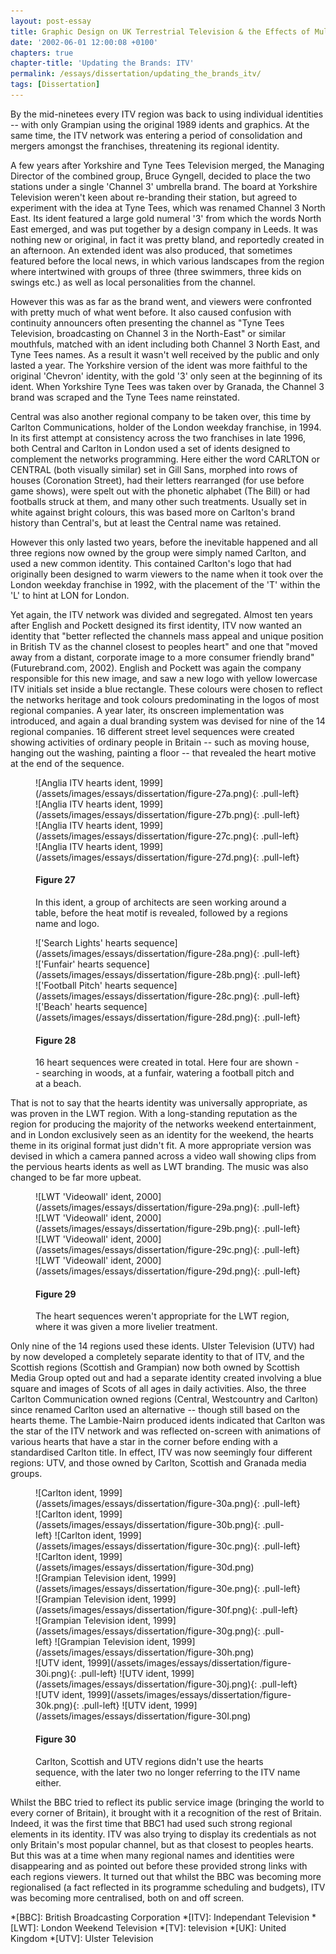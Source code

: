 ```yaml
---
layout: post-essay
title: Graphic Design on UK Terrestrial Television & the Effects of Multi-Channel Growth
date: '2002-06-01 12:00:08 +0100'
chapters: true
chapter-title: 'Updating the Brands: ITV'
permalink: /essays/dissertation/updating_the_brands_itv/
tags: [Dissertation]
---
```

By the mid-ninetees every ITV region was back to using individual identities -- with only Grampian using the original 1989 idents and graphics. At the same time, the ITV network was entering a period of consolidation and mergers amongst the franchises, threatening its regional identity.

A few years after Yorkshire and Tyne Tees Television merged, the Managing Director of the combined group, Bruce Gyngell, decided to place the two stations under a single 'Channel 3' umbrella brand. The board at Yorkshire Television weren't keen about re-branding their station, but agreed to experiment with the idea at Tyne Tees, which was renamed Channel 3 North East. Its ident featured a large gold numeral '3' from which the words North East emerged, and was put together by a design company in Leeds. It was nothing new or original, in fact it was pretty bland, and reportedly created in an afternoon. An extended ident was also produced, that sometimes featured before the local news, in which various landscapes from the region where intertwined with groups of three (three swimmers, three kids on swings etc.) as well as local personalities from the channel.

However this was as far as the brand went, and viewers were confronted with pretty much of what went before. It also caused confusion with continuity announcers often presenting the channel as "Tyne Tees Television, broadcasting on Channel 3 in the North-East" or similar mouthfuls, matched with an ident including both Channel 3 North East, and Tyne Tees names. As a result it wasn't well received by the public and only lasted a year. The Yorkshire version of the ident was more faithful to the original 'Chevron' identity, with the gold '3' only seen at the beginning of its ident. When Yorkshire Tyne Tees was taken over by Granada, the Channel 3 brand was scraped and the Tyne Tees name reinstated.

Central was also another regional company to be taken over, this time by Carlton Communications, holder of the London weekday franchise, in 1994. In its first attempt at consistency across the two franchises in late 1996, both Central and Carlton in London used a set of idents designed to complement the networks programming. Here either the word CARLTON or CENTRAL (both visually similar) set in Gill Sans, morphed into rows of houses (Coronation Street), had their letters rearranged (for use before game shows), were spelt out with the phonetic alphabet (The Bill) or had footballs struck at them, and many other such treatments. Usually set in white against bright colours, this was based more on Carlton's brand history than Central's, but at least the Central name was retained.

However this only lasted two years, before the inevitable happened and all three regions now owned by the group were simply named Carlton, and used a new common identity. This contained Carlton's logo that had originally been designed to warm viewers to the name when it took over the London weekday franchise in 1992, with the placement of the 'T' within the 'L' to hint at LON for London.

Yet again, the ITV network was divided and segregated. Almost ten years after English and Pockett designed its first identity, ITV now wanted an identity that "better reflected the channels mass appeal and unique position in British TV as the channel closest to peoples heart" and one that "moved away from a distant, corporate image to a more consumer friendly brand" (Futurebrand.com, 2002). English and Pockett was again the company responsible for this new image, and saw a new logo with yellow lowercase ITV initials set inside a blue rectangle. These colours were chosen to reflect the networks heritage and took colours predominating in the logos of most regional companies. A year later, its onscreen implementation was introduced, and again a dual branding system was devised for nine of the 14 regional companies. 16 different street level sequences were created showing activities of ordinary people in Britain -- such as moving house, hanging out the washing, painting a floor -- that revealed the heart motive at the end of the sequence.

<figure id="figure-27">
    ![Anglia ITV hearts ident, 1999](/assets/images/essays/dissertation/figure-27a.png){: .pull-left}
    ![Anglia ITV hearts ident, 1999](/assets/images/essays/dissertation/figure-27b.png){: .pull-left}
    ![Anglia ITV hearts ident, 1999](/assets/images/essays/dissertation/figure-27c.png){: .pull-left} 
    ![Anglia ITV hearts ident, 1999](/assets/images/essays/dissertation/figure-27d.png){: .pull-left}
    <figcaption>
        <h4>Figure 27</h4>
        <p>In this ident, a group of architects are seen working around a table, before the heat motif is revealed, followed by a regions name and logo.</p>
    </figcaption>
</figure>

<figure id="figure-28">
    !['Search Lights' hearts sequence](/assets/images/essays/dissertation/figure-28a.png){: .pull-left}
    !['Funfair' hearts sequence](/assets/images/essays/dissertation/figure-28b.png){: .pull-left}
    !['Football Pitch' hearts sequence](/assets/images/essays/dissertation/figure-28c.png){: .pull-left}
    !['Beach' hearts sequence](/assets/images/essays/dissertation/figure-28d.png){: .pull-left}
    <figcaption>
        <h4>Figure 28</h4>
        <p>16 heart sequences were created in total. Here four are shown -- searching in woods, at a funfair, watering a football pitch and at a beach.</p>
    </figcaption>
</figure>

That is not to say that the hearts identity was universally appropriate, as was proven in the LWT region. With a long-standing reputation as the region for producing the majority of the networks weekend entertainment, and in London exclusively seen as an identity for the weekend, the hearts theme in its original format just didn't fit. A more appropriate version was devised in which a camera panned across a video wall showing clips from the pervious hearts idents as well as LWT branding. The music was also changed to be far more upbeat.

<figure id="figure-29">
    ![LWT 'Videowall' ident, 2000](/assets/images/essays/dissertation/figure-29a.png){: .pull-left}
    ![LWT 'Videowall' ident, 2000](/assets/images/essays/dissertation/figure-29b.png){: .pull-left}
    ![LWT 'Videowall' ident, 2000](/assets/images/essays/dissertation/figure-29c.png){: .pull-left}
    ![LWT 'Videowall' ident, 2000](/assets/images/essays/dissertation/figure-29d.png){: .pull-left}
    <figcaption>
        <h4>Figure 29</h4>
        <p>The heart sequences weren't appropriate for the LWT region, where it was given a more livelier treatment.</p>
    </figcaption>
</figure>

Only nine of the 14 regions used these idents. Ulster Television (UTV) had by now developed a completely separate identity to that of ITV, and the Scottish regions (Scottish and Grampian) now both owned by Scottish Media Group opted out and had a separate identity created involving a blue square and images of Scots of all ages in daily activities. Also, the three Carlton Communication owned regions (Central, Westcountry and Carlton) since renamed Carlton used an alternative -- though still based on the hearts theme. The Lambie-Nairn produced idents indicated that Carlton was the star of the ITV network and was reflected on-screen with animations of various hearts that have a star in the corner before ending with a standardised Carlton title. In effect, ITV was now seemingly four different regions: UTV, and those owned by Carlton, Scottish and Granada media groups.

<figure id="figure-30">
    ![Carlton ident, 1999](/assets/images/essays/dissertation/figure-30a.png){: .pull-left}
    ![Carlton ident, 1999](/assets/images/essays/dissertation/figure-30b.png){: .pull-left}
    ![Carlton ident, 1999](/assets/images/essays/dissertation/figure-30c.png){: .pull-left}
    ![Carlton ident, 1999](/assets/images/essays/dissertation/figure-30d.png)<br/>
    ![Grampian Television ident, 1999](/assets/images/essays/dissertation/figure-30e.png){: .pull-left}
    ![Grampian Television ident, 1999](/assets/images/essays/dissertation/figure-30f.png){: .pull-left}
    ![Grampian Television ident, 1999](/assets/images/essays/dissertation/figure-30g.png){: .pull-left}
    ![Grampian Television ident, 1999](/assets/images/essays/dissertation/figure-30h.png)<br/>
    ![UTV ident, 1999](/assets/images/essays/dissertation/figure-30i.png){: .pull-left}
    ![UTV ident, 1999](/assets/images/essays/dissertation/figure-30j.png){: .pull-left}
    ![UTV ident, 1999](/assets/images/essays/dissertation/figure-30k.png){: .pull-left}
    ![UTV ident, 1999](/assets/images/essays/dissertation/figure-30l.png)
    <figcaption>
        <h4>Figure 30</h4>
        <p>Carlton, Scottish and UTV regions didn't use the hearts sequence, with the later two no longer referring to the ITV name either.</p>
    </figcaption>
</figure>

Whilst the BBC tried to reflect its public service image (bringing the world to every corner of Britain), it brought with it a recognition of the rest of Britain. Indeed, it was the first time that BBC1 had used such strong regional elements in its identity. ITV was also trying to display its credentials as not only Britain's most popular channel, but as that closest to peoples hearts. But this was at a time when many regional names and identities were disappearing and as pointed out before these provided strong links with each regions viewers. It turned out that whilst the BBC was becoming more regionalised (a fact reflected in its programme scheduling and budgets), ITV was becoming more centralised, both on and off screen.

*[BBC]: British Broadcasting Corporation
*[ITV]: Independant Television
*[LWT]: London Weekend Television
*[TV]: television
*[UK]: United Kingdom
*[UTV]: Ulster Television